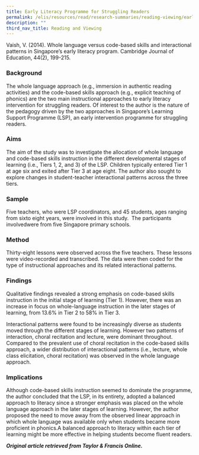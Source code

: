```yaml
---
title: Early Literacy Programme for Struggling Readers
permalink: /elis/resources/read/research-summaries/reading-viewing/early-literacy-programme-struggling-readers/
description: ""
third_nav_title: Reading and Viewing
---
```

Vaish, V. (2014). Whole language versus code-based skills and interactional patterns in Singapore’s early literacy program. Cambridge Journal of Education, 44(2), 199-215.

### Background

The whole language approach (e.g., immersion in authentic reading activities) and the code-based skills approach (e.g., explicit teaching of phonics) are the two main instructional approaches to early literacy intervention for struggling readers. Of interest to the author is the nature of the pedagogy driven by the two approaches in Singapore’s Learning Support Programme (LSP), an early intervention programme for struggling readers.

### Aims

The aim of the study was to investigate the allocation of whole language and code-based skills instruction in the different developmental stages of learning (i.e., Tiers 1, 2, and 3) of the LSP. Children typically entered Tier 1 at age six and exited after Tier 3 at age eight. The author also sought to explore changes in student-teacher interactional patterns across the three tiers.

### Sample

Five teachers, who were LSP coordinators, and 45 students, ages ranging from sixto eight years, were involved in this study.  The participants involvedwere from five Singapore primary schools.

### Method

Thirty-eight lessons were observed across the five teachers. These lessons were video-recorded and transcribed. The data were then coded for the type of instructional approaches and its related interactional patterns.

### Findings

Qualitative findings revealed a strong emphasis on code-based skills instruction in the initial stage of learning (Tier 1). However, there was an increase in focus on whole-language instruction in the later stages of learning, from 13.6% in Tier 2 to 58% in Tier 3.

Interactional patterns were found to be increasingly diverse as students moved through the different stages of learning. However two patterns of interaction, choral recitation and lecture, were dominant throughout.  Compared to the prevalent use of choral recitation in the code-based skills approach, a wider distribution of interactional patterns (i.e., lecture, whole class elicitation, choral recitation) was observed in the whole language approach.

### Implications

Although code-based skills instruction seemed to dominate the programme, the author concluded that the LSP, in its entirety, adopted a balanced approach to literacy since a stronger emphasis was placed on the whole language approach in the later stages of learning. However, the author proposed the need to move away from the observed linear approach in which whole language was available only when students became more proficient in phonics.A balanced approach to literacy within each tier of learning might be more effective in helping students become fluent readers.

_**Original article retrieved from Taylor & Francis Online.**_